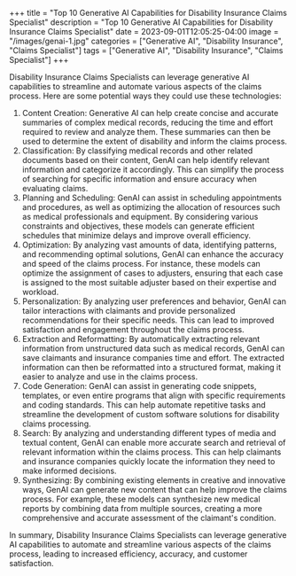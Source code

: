 +++
title = "Top 10 Generative AI Capabilities for Disability Insurance Claims Specialist"
description = "Top 10 Generative AI Capabilities for Disability Insurance Claims Specialist"
date = 2023-09-01T12:05:25-04:00
image = "/images/genai-1.jpg"
categories = ["Generative AI", "Disability Insurance", "Claims Specialist"]
tags = ["Generative AI", "Disability Insurance", "Claims Specialist"]
+++

Disability Insurance Claims Specialists can leverage generative AI capabilities to streamline and automate various aspects of the claims process. Here are some potential ways they could use these technologies:

1. Content Creation: Generative AI can help create concise and accurate summaries of complex medical records, reducing the time and effort required to review and analyze them. These summaries can then be used to determine the extent of disability and inform the claims process.
2. Classification: By classifying medical records and other related documents based on their content, GenAI can help identify relevant information and categorize it accordingly. This can simplify the process of searching for specific information and ensure accuracy when evaluating claims.
3. Planning and Scheduling: GenAI can assist in scheduling appointments and procedures, as well as optimizing the allocation of resources such as medical professionals and equipment. By considering various constraints and objectives, these models can generate efficient schedules that minimize delays and improve overall efficiency.
4. Optimization: By analyzing vast amounts of data, identifying patterns, and recommending optimal solutions, GenAI can enhance the accuracy and speed of the claims process. For instance, these models can optimize the assignment of cases to adjusters, ensuring that each case is assigned to the most suitable adjuster based on their expertise and workload.
5. Personalization: By analyzing user preferences and behavior, GenAI can tailor interactions with claimants and provide personalized recommendations for their specific needs. This can lead to improved satisfaction and engagement throughout the claims process.
6. Extraction and Reformatting: By automatically extracting relevant information from unstructured data such as medical records, GenAI can save claimants and insurance companies time and effort. The extracted information can then be reformatted into a structured format, making it easier to analyze and use in the claims process.
7. Code Generation: GenAI can assist in generating code snippets, templates, or even entire programs that align with specific requirements and coding standards. This can help automate repetitive tasks and streamline the development of custom software solutions for disability claims processing.
8. Search: By analyzing and understanding different types of media and textual content, GenAI can enable more accurate search and retrieval of relevant information within the claims process. This can help claimants and insurance companies quickly locate the information they need to make informed decisions.
9. Synthesizing: By combining existing elements in creative and innovative ways, GenAI can generate new content that can help improve the claims process. For example, these models can synthesize new medical reports by combining data from multiple sources, creating a more comprehensive and accurate assessment of the claimant's condition.

In summary, Disability Insurance Claims Specialists can leverage generative AI capabilities to automate and streamline various aspects of the claims process, leading to increased efficiency, accuracy, and customer satisfaction.
